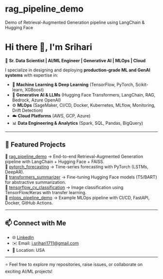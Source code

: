 # rag_pipeline_demo
Demo of Retrieval-Augmented Generation pipeline using LangChain &amp; Hugging Face
# Hi there 👋, I'm Srihari  

🎯 **Sr. Data Scientist | AI/ML Engineer | Generative AI | MLOps | Cloud**  

I specialize in designing and deploying **production-grade ML and GenAI systems** with expertise in:  
- 🤖 **Machine Learning & Deep Learning** (TensorFlow, PyTorch, Scikit-learn, XGBoost)  
- 🧠 **Generative AI & LLMs** (Hugging Face Transformers, LangChain, RAG, Bedrock, Azure OpenAI)  
- ⚙️ **MLOps** (SageMaker, CI/CD, Docker, Kubernetes, MLflow, Monitoring, Drift Detection)  
- ☁️ **Cloud Platforms** (AWS, GCP, Azure)  
- 📊 **Data Engineering & Analytics** (Spark, SQL, Pandas, BigQuery)  

---

## 📌 Featured Projects
🔹 [rag_pipeline_demo](#) → End-to-end Retrieval-Augmented Generation pipeline with LangChain + Hugging Face + FAISS.  
🔹 [pytorch_forecasting](#) → Time-series forecasting with PyTorch (LSTMs, DeepAR).  
🔹 [transformers_summarizer](#) → Fine-tuning Hugging Face models (T5/BART) for abstractive summarization.  
🔹 [tensorflow_cv_classification](#) → Image classification using TensorFlow/Keras with transfer learning.  
🔹 [mlops_pipeline_demo](#) → Example MLOps pipeline with CI/CD, FastAPI, Docker, GitHub Actions.  

---

## 📫 Connect with Me
- 🌐 [LinkedIn](https://www.linkedin.com/in/sriharii-i-b35a04148)  
- ✉️ Email: i.srihari1711@gmail.com  
- 📍 Location: USA  

---

⭐️ Feel free to explore my repositories, raise issues, or collaborate on exciting AI/ML projects!  
